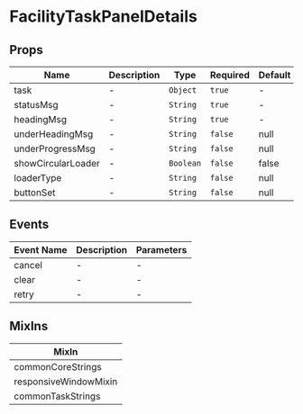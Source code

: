 # FacilityTaskPanelDetails

## Props

<!-- @vuese:FacilityTaskPanelDetails:props:start -->
|Name|Description|Type|Required|Default|
|---|---|---|---|---|
|task|-|`Object`|`true`|-|
|statusMsg|-|`String`|`true`|-|
|headingMsg|-|`String`|`true`|-|
|underHeadingMsg|-|`String`|`false`|null|
|underProgressMsg|-|`String`|`false`|null|
|showCircularLoader|-|`Boolean`|`false`|false|
|loaderType|-|`String`|`false`|null|
|buttonSet|-|`String`|`false`|null|

<!-- @vuese:FacilityTaskPanelDetails:props:end -->


## Events

<!-- @vuese:FacilityTaskPanelDetails:events:start -->
|Event Name|Description|Parameters|
|---|---|---|
|cancel|-|-|
|clear|-|-|
|retry|-|-|

<!-- @vuese:FacilityTaskPanelDetails:events:end -->


## MixIns

<!-- @vuese:FacilityTaskPanelDetails:mixIns:start -->
|MixIn|
|---|
|commonCoreStrings|
|responsiveWindowMixin|
|commonTaskStrings|

<!-- @vuese:FacilityTaskPanelDetails:mixIns:end -->
